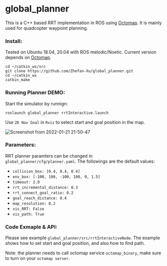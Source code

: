 # global_planner
This is a C++ based RRT implementation in ROS using [Octomap](http://wiki.ros.org/octomap). It is mainly used for quadcopter waypoint planning.

### Install:
Tested on Ubuntu 18.04, 20.04 with ROS melodic/Noetic. Current version depends on [Octomap](http://wiki.ros.org/octomap).
```
cd ~/catkin_ws/src
git clone https://github.com/Zhefan-Xu/global_planner.git
cd ~/catkin_ws
catkin_make
```
### Running Planner DEMO:
Start the simulator by runnign:
```
roslaunch global_planner rrtInteractive.launch
```
Use ```2D Nav Goal``` in ```Rviz``` to select start and goal position in the map.

![Screenshot from 2022-01-21 21-50-47](https://user-images.githubusercontent.com/55560905/150622335-b3bdd8ef-c836-48cf-bafb-a9895a7dc1d9.png)

### Parameters:
RRT planner paramters can be changed in ```global_planner/cfg/planner.yaml```. The followings are the default values: 
- ```collision_box: [0.4, 0.4, 0.4]```
- ```env_box: [-100, 100, -100, 100, 0, 1.5]```
- ```timeout: 2.0```
- ```rrt_incremental_distance: 0.3```
- ```rrt_connect_goal_ratio: 0.2```
- ```goal_reach_distance: 0.4```
- ```map_resolution: 0.2```
- ```vis_RRT: False```
- ```vis_path: True```

### Code Exmaple & API:
Please see example ```global_planner/src/rrtInteractiveNode```. The example shows how to set start and goal position, and also how to find path. 

Note: the planner needs to call octomap service ```octomap_binary```, make sure to turn on your ```octomap server```.
